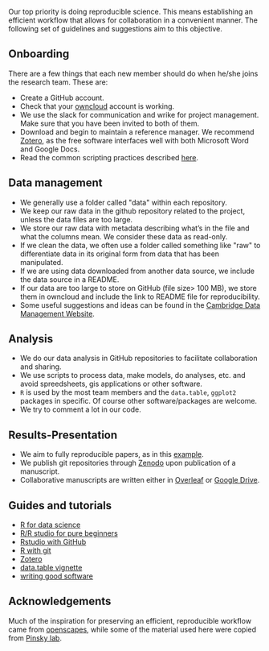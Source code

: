 Our top priority is doing reproducible science. This means establishing an efficient workflow that allows for collaboration in a convenient manner. The following set of guidelines and suggestions aim to this objective.

## Onboarding

There are a few things that each new member should do when he/she joins the research team. These are:

* Create a GitHub account.
* Check that your [owncloud](https://owncloud.cesnet.cz/)  account is working.
* We use the slack for communication and wrike for project management. Make sure that you have been invited to both of them. 
* Download and begin to maintain a reference manager. We recommend [Zotero](https://www.zotero.org/), as the free software interfaces well with both Microsoft Word and Google Docs. 
* Read the common scripting practices described [here](https://github.com/KVHEM/how_we_work/blob/master/CONTRIBUTING.md).

## Data management

* We generally use a folder called "data" within each repository.
* We keep our raw data in the github repository related to the project, unless the data files are too large.
* We store our raw data with metadata describing what’s in the file and what the columns mean. We consider these data as read-only.
* If we clean the data, we often use a folder called something like "raw" to differentiate data in its original form from data that has been manipulated.
* If we are using data downloaded from another data source, we include the data source in a README.
* If our data are too large to store on GitHub (file size> 100 MB), we store them in owncloud and include the link to README file for reproducibility.
* Some useful suggestions and ideas can be found in the [Cambridge Data Management Website](https://www.data.cam.ac.uk/data-management-guide/organising-your-data).

## Analysis

* We do our data analysis in GitHub repositories to facilitate collaboration and sharing.
* We use scripts to process data, make models, do analyses, etc. and avoid spreedsheets, gis applications or other software.
* `R` is used by the most team members and the `data.table`, `ggplot2` packages in specific. Of course other software/packages are welcome. 
* We try to comment a lot in our code.

## Results-Presentation

* We aim to fully reproducible papers, as in this [example](https://github.com/CenterForOpenScience/rpp/blob/master/README.md). 
* We publish git repositories through [Zenodo](https://zenodo.org/) upon publication of a manuscript.
* Collaborative manuscripts are written either in [Overleaf](https://www.overleaf.com/) or [Google Drive](https://www.google.com/drive/).

## Guides and tutorials

* [R for data science](https://r4ds.had.co.nz/)
* [R/R studio for pure beginners](https://swcarpentry.github.io/r-novice-gapminder/01-rstudio-intro/index.html)
* [Rstudio with GitHub](https://www.rstudio.com/resources/webinars/rstudio-essentials-webinar-series-managing-part-2/)
* [R with git](https://happygitwithr.com/index.html)
* [Zotero](https://www.youtube.com/watch?v=q6-YOPS1xY4)
* [data.table vignette](https://cran.r-project.org/web/packages/data.table/vignettes/datatable-intro.html)
* [writing good software](https://swcarpentry.github.io/r-novice-gapminder/16-wrap-up/index.html)

## Acknowledgements

Much of the inspiration for preserving an efficient, reproducible workflow came from [openscapes](https://www.openscapes.org/about/), while some of the material used here were copied from [Pinsky lab](https://github.com/pinskylab).
